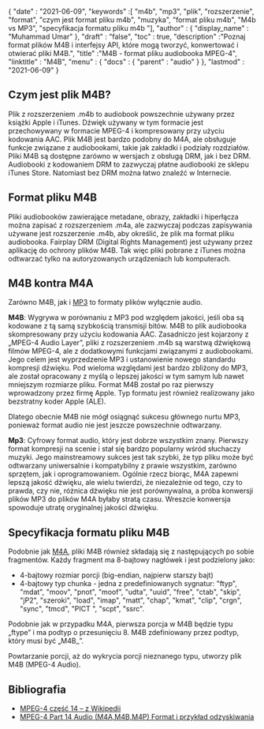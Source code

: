 {
  "date" : "2021-06-09",
  "keywords" :[ "m4b", "mp3", "plik", "rozszerzenie", "format", "czym jest format pliku m4b", "muzyka", "format pliku m4b", "M4b vs MP3", "specyfikacja formatu pliku m4b "],
  "author" : {
    "display_name" : "Muhammad Umar"
},
  "draft" : "false",
  "toc" : true,
  "description" :"Poznaj format plików M4B i interfejsy API, które mogą tworzyć, konwertować i otwierać pliki M4B.",
  "title" :"M4B - format pliku audiobooka MPEG-4",
  "linktitle" : "M4B",
  "menu" : {
    "docs" : {
      "parent" : "audio"
}
},
  "lastmod" : "2021-06-09"
}

## Czym jest plik M4B?

Plik z rozszerzeniem .m4b to audiobook powszechnie używany przez książki Apple i iTunes. Dźwięk używany w tym formacie jest przechowywany w formacie MPEG-4 i kompresowany przy użyciu kodowania AAC. Plik M4B jest bardzo podobny do M4A, ale obsługuje funkcje związane z audiobookami, takie jak zakładki i podziały rozdziałów. Pliki M4B są dostępne zarówno w wersjach z obsługą DRM, jak i bez DRM. Audiobooki z kodowaniem DRM to zazwyczaj płatne audiobooki ze sklepu iTunes Store. Natomiast bez DRM można łatwo znaleźć w Internecie.

## Format pliku M4B

Pliki audiobooków zawierające metadane, obrazy, zakładki i hiperłącza można zapisać z rozszerzeniem .m4a, ale zazwyczaj podczas zapisywania używane jest rozszerzenie .m4b, aby określić, że plik ma format pliku audiobooka. Fairplay DRM (Digital Rights Management) jest używany przez aplikację do ochrony plików M4B. Tak więc pliki pobrane z iTunes można odtwarzać tylko na autoryzowanych urządzeniach lub komputerach.


## M4B kontra M4A

Zarówno M4B, jak i [MP3](/audio/mp3/) to formaty plików wyłącznie audio.

**M4B**: Wygrywa w porównaniu z MP3 pod względem jakości, jeśli oba są kodowane z tą samą szybkością transmisji bitów. M4B to plik audiobooka skompresowany przy użyciu kodowania AAC. Zasadniczo jest kojarzony z „MPEG-4 Audio Layer”, pliki z rozszerzeniem .m4b są warstwą dźwiękową filmów MPEG-4, ale z dodatkowymi funkcjami związanymi z audiobookami. Jego celem jest wyprzedzenie MP3 i ustanowienie nowego standardu kompresji dźwięku. Pod wieloma względami jest bardzo zbliżony do MP3, ale został opracowany z myślą o lepszej jakości w tym samym lub nawet mniejszym rozmiarze pliku. Format M4B został po raz pierwszy wprowadzony przez firmę Apple. Typ formatu jest również realizowany jako bezstratny koder Apple (ALE).

Dlatego obecnie M4B nie mógł osiągnąć sukcesu głównego nurtu MP3, ponieważ format audio nie jest jeszcze powszechnie odtwarzany.

**Mp3**: Cyfrowy format audio, który jest dobrze wszystkim znany. Pierwszy format kompresji na scenie i stał się bardzo popularny wśród słuchaczy muzyki. Jego mainstreamowy sukces jest tak szybki, że typ pliku może być odtwarzany uniwersalnie i kompatybilny z prawie wszystkim, zarówno sprzętem, jak i oprogramowaniem. Ogólnie rzecz biorąc, M4A zapewni lepszą jakość dźwięku, ale wielu twierdzi, że niezależnie od tego, czy to prawda, czy nie, różnica dźwięku nie jest porównywalna, a próba konwersji plików MP3 do plików M4A byłaby stratą czasu. Wreszcie konwersja spowoduje utratę oryginalnej jakości dźwięku.

## Specyfikacja formatu pliku M4B

Podobnie jak [M4A](/pl/audio/m4a/), pliki M4B również składają się z następujących po sobie fragmentów. Każdy fragment ma 8-bajtowy nagłówek i jest podzielony jako:
- 4-bajtowy rozmiar porcji (big-endian, najpierw starszy bajt)
- 4-bajtowy typ chunka - jedna z predefiniowanych sygnatur: "ftyp", "mdat", "moov", "pnot", "moof", "udta", "uuid", "free", "ctab", "skip", "jP2", "szeroki", "load", "imap", "matt", "chap", "kmat", "clip", "crgn", "sync", "tmcd", "PICT ", "scpt", "ssrc".

Podobnie jak w przypadku M4A, pierwsza porcja w M4B będzie typu „ftype” i ma podtyp o przesunięciu 8. M4B zdefiniowany przez podtyp, który musi być „M4B_”.

Powtarzanie porcji, aż do wykrycia porcji nieznanego typu, utworzy plik M4B (MPEG-4 Audio).

## Bibliografia

* [MPEG-4 część 14 – z Wikipedii](https://en.wikipedia.org/wiki/MPEG-4_Part_14)
* [MPEG-4 Part 14 Audio (M4A,M4B,M4P) Format i przykład odzyskiwania](https://www.file-recovery.com/m4a-signature-format.htm)


